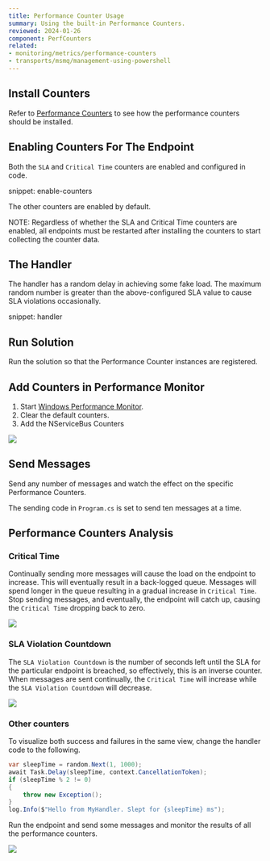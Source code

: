 ```yaml
---
title: Performance Counter Usage
summary: Using the built-in Performance Counters.
reviewed: 2024-01-26
component: PerfCounters
related:
- monitoring/metrics/performance-counters
- transports/msmq/management-using-powershell
---
```



## Install Counters

Refer to [Performance Counters](/monitoring/metrics/performance-counters.md) to see how the performance counters should be installed.

## Enabling Counters For The Endpoint

Both the `SLA` and `Critical Time` counters are enabled and configured in code.

snippet: enable-counters

The other counters are enabled by default.

NOTE: Regardless of whether the SLA and Critical Time counters are enabled, all endpoints must be restarted after installing the counters to start collecting the counter data.


## The Handler

The handler has a random delay in achieving some fake load. The maximum random number is greater than the above-configured SLA value to cause SLA violations occasionally.

snippet: handler

## Run Solution

Run the solution so that the Performance Counter instances are registered.

## Add Counters in Performance Monitor

 1. Start [Windows Performance Monitor](https://technet.microsoft.com/en-au/library/cc749249.aspx).
 1. Clear the default counters.
 1. Add the NServiceBus Counters

![](./add-counters.png)

## Send Messages

Send any number of messages and watch the effect on the specific Performance Counters.

The sending code in `Program.cs` is set to send ten messages at a time.

## Performance Counters Analysis

### Critical Time

Continually sending more messages will cause the load on the endpoint to increase. This will eventually result in a back-logged queue. Messages will spend longer in the queue resulting in a gradual increase in `Critical Time`. Stop sending messages, and eventually, the endpoint will catch up, causing the `Critical Time` dropping back to zero.

![](./critical-time.png)


### SLA Violation Countdown

The `SLA Violation Countdown` is the number of seconds left until the SLA for the particular endpoint is breached, so effectively, this is an inverse counter. When messages are sent continually, the `Critical Time` will increase while the `SLA Violation Countdown` will decrease.

![](./sla-countdown.png)


### Other counters

To visualize both success and failures in the same view, change the handler code to the following.

```cs
var sleepTime = random.Next(1, 1000);
await Task.Delay(sleepTime, context.CancellationToken);
if (sleepTime % 2 != 0)
{
    throw new Exception();
}
log.Info($"Hello from MyHandler. Slept for {sleepTime} ms");
```

Run the endpoint and send some messages and monitor the results of all the performance counters.

![](./other-counters.png)
